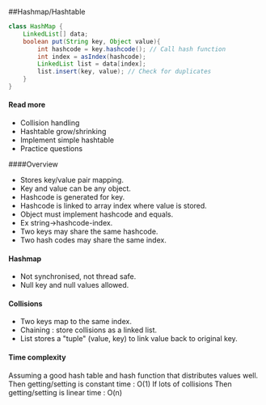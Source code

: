 ##Hashmap/Hashtable

```java
class HashMap {
    LinkedList[] data; 
    boolean put(String key, Object value){
        int hashcode = key.hashcode(); // Call hash function
        int index = asIndex(hashcode);
        LinkedList list = data[index];
        list.insert(key, value); // Check for duplicates
    }
}
```

#### Read more
* Collision handling
* Hashtable grow/shrinking
* Implement simple hashtable
* Practice questions

####Overview
* Stores key/value pair mapping.
* Key and value can be any object.
* Hashcode is generated for key.
* Hashcode is linked to array index where value is stored.
* Object must implement hashcode and equals.
* Ex string->hashcode-index.
* Two keys may share the same hashcode.
* Two hash codes may share the same index. 

#### Hashmap
* Not synchronised, not thread safe.
* Null key and null values allowed. 

#### Collisions
* Two keys map to the same index.
* Chaining : store collisions as a linked list.
* List stores a "tuple" (value, key) to link value back to original key.

#### Time complexity
Assuming a good hash table and hash function that distributes values well. 
Then getting/setting is constant time : O(1)
If lots of collisions
Then getting/setting is linear time : O(n)

